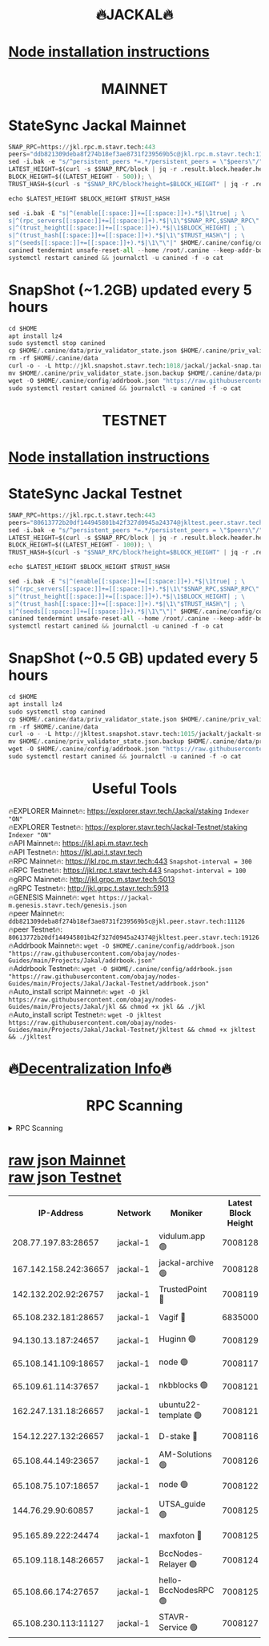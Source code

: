 <h1 align="center"> 🔥JACKAL🔥</h1>

[Node installation instructions](https://github.com/obajay/nodes-Guides/tree/main/Projects/Jakal)
=

<h1 align="center"> MAINNET</h1>

# StateSync Jackal Mainnet
```python
SNAP_RPC=https://jkl.rpc.m.stavr.tech:443
peers="ddb821309deba8f274b18ef3ae8731f239569b5c@jkl.rpc.m.stavr.tech:11126"
sed -i.bak -e "s/^persistent_peers *=.*/persistent_peers = \"$peers\"/" $HOME/.canine/config/config.toml
LATEST_HEIGHT=$(curl -s $SNAP_RPC/block | jq -r .result.block.header.height); \
BLOCK_HEIGHT=$((LATEST_HEIGHT - 500)); \
TRUST_HASH=$(curl -s "$SNAP_RPC/block?height=$BLOCK_HEIGHT" | jq -r .result.block_id.hash)

echo $LATEST_HEIGHT $BLOCK_HEIGHT $TRUST_HASH

sed -i.bak -E "s|^(enable[[:space:]]+=[[:space:]]+).*$|\1true| ; \
s|^(rpc_servers[[:space:]]+=[[:space:]]+).*$|\1\"$SNAP_RPC,$SNAP_RPC\"| ; \
s|^(trust_height[[:space:]]+=[[:space:]]+).*$|\1$BLOCK_HEIGHT| ; \
s|^(trust_hash[[:space:]]+=[[:space:]]+).*$|\1\"$TRUST_HASH\"| ; \
s|^(seeds[[:space:]]+=[[:space:]]+).*$|\1\"\"|" $HOME/.canine/config/config.toml
canined tendermint unsafe-reset-all --home /root/.canine --keep-addr-book
systemctl restart canined && journalctl -u canined -f -o cat
```
# SnapShot (~1.2GB) updated every 5 hours
```python
cd $HOME
apt install lz4
sudo systemctl stop canined
cp $HOME/.canine/data/priv_validator_state.json $HOME/.canine/priv_validator_state.json.backup
rm -rf $HOME/.canine/data
curl -o - -L http://jkl.snapshot.stavr.tech:1018/jackal/jackal-snap.tar.lz4 | lz4 -c -d - | tar -x -C $HOME/.canine --strip-components 2
mv $HOME/.canine/priv_validator_state.json.backup $HOME/.canine/data/priv_validator_state.json
wget -O $HOME/.canine/config/addrbook.json "https://raw.githubusercontent.com/obajay/nodes-Guides/main/Projects/Jakal/addrbook.json"
sudo systemctl restart canined && journalctl -u canined -f -o cat
```

<h1 align="center"> TESTNET</h1>

[Node installation instructions](https://github.com/obajay/nodes-Guides/tree/main/Projects/Jakal/Jackal-Testnet)
=

# StateSync Jackal Testnet
```python
SNAP_RPC=https://jkl.rpc.t.stavr.tech:443
peers="80613772b20df144945801b42f327d0945a24374@jkltest.peer.stavr.tech:19126"
sed -i.bak -e "s/^persistent_peers *=.*/persistent_peers = \"$peers\"/" $HOME/.canine/config/config.toml
LATEST_HEIGHT=$(curl -s $SNAP_RPC/block | jq -r .result.block.header.height); \
BLOCK_HEIGHT=$((LATEST_HEIGHT - 100)); \
TRUST_HASH=$(curl -s "$SNAP_RPC/block?height=$BLOCK_HEIGHT" | jq -r .result.block_id.hash)

echo $LATEST_HEIGHT $BLOCK_HEIGHT $TRUST_HASH

sed -i.bak -E "s|^(enable[[:space:]]+=[[:space:]]+).*$|\1true| ; \
s|^(rpc_servers[[:space:]]+=[[:space:]]+).*$|\1\"$SNAP_RPC,$SNAP_RPC\"| ; \
s|^(trust_height[[:space:]]+=[[:space:]]+).*$|\1$BLOCK_HEIGHT| ; \
s|^(trust_hash[[:space:]]+=[[:space:]]+).*$|\1\"$TRUST_HASH\"| ; \
s|^(seeds[[:space:]]+=[[:space:]]+).*$|\1\"\"|" $HOME/.canine/config/config.toml
canined tendermint unsafe-reset-all --home /root/.canine --keep-addr-book
systemctl restart canined && journalctl -u canined -f -o cat
```
# SnapShot (~0.5 GB) updated every 5 hours
```python
cd $HOME
apt install lz4
sudo systemctl stop canined
cp $HOME/.canine/data/priv_validator_state.json $HOME/.canine/priv_validator_state.json.backup
rm -rf $HOME/.canine/data
curl -o - -L http://jkltest.snapshot.stavr.tech:1015/jackalt/jackalt-snap.tar.lz4 | lz4 -c -d - | tar -x -C $HOME/.canine --strip-components 2
mv $HOME/.canine/priv_validator_state.json.backup $HOME/.canine/data/priv_validator_state.json
wget -O $HOME/.canine/config/addrbook.json "https://raw.githubusercontent.com/obajay/nodes-Guides/main/Projects/Jakal/Jackal-Testnet/addrbook.json"
sudo systemctl restart canined && journalctl -u canined -f -o cat
```

 <h1 align="center"> Useful Tools</h1>

🔥EXPLORER Mainnet🔥:      https://explorer.stavr.tech/Jackal/staking		        `Indexer "ON"` \
🔥EXPLORER Testnet🔥:      https://explorer.stavr.tech/Jackal-Testnet/staking     `Indexer "ON"` \
🔥API Mainnet🔥: 			 		 https://jkl.api.m.stavr.tech \
🔥API Testnet🔥: 			 		 https://jkl.api.t.stavr.tech \
🔥RPC Mainnet🔥:           https://jkl.rpc.m.stavr.tech:443              `Snapshot-interval = 300` \
🔥RPC Testnet🔥:           https://jkl.rpc.t.stavr.tech:443              `Snapshot-interval = 100` \
🔥gRPC Mainnet🔥:          http://jkl.grpc.m.stavr.tech:5013 \
🔥gRPC Testnet🔥:          http://jkl.grpc.t.stavr.tech:5913 \
🔥GENESIS Mainnet🔥:    `wget https://jackal-m.genesis.stavr.tech/genesis.json` \
🔥peer Mainnet🔥:					 `ddb821309deba8f274b18ef3ae8731f239569b5c@jkl.peer.stavr.tech:11126` \
🔥peer Testnet🔥:					 `80613772b20df144945801b42f327d0945a24374@jkltest.peer.stavr.tech:19126` \
🔥Addrbook Mainnet🔥:    ```wget -O $HOME/.canine/config/addrbook.json "https://raw.githubusercontent.com/obajay/nodes-Guides/main/Projects/Jakal/addrbook.json"``` \
🔥Addrbook Testnet🔥:    ```wget -O $HOME/.canine/config/addrbook.json "https://raw.githubusercontent.com/obajay/nodes-Guides/main/Projects/Jakal/Jackal-Testnet/addrbook.json"``` \
🔥Auto_install script Mainnet🔥: ```wget -O jkl https://raw.githubusercontent.com/obajay/nodes-Guides/main/Projects/Jakal/jkl && chmod +x jkl && ./jkl``` \
🔥Auto_install script Testnet🔥: ```wget -O jkltest https://raw.githubusercontent.com/obajay/nodes-Guides/main/Projects/Jakal/Jackal-Testnet/jkltest && chmod +x jkltest && ./jkltest```

🔥[Decentralization Info](https://github.com/obajay/StateSync-snapshots/tree/main/Projects/Jackal/Decentralization)🔥
=

<h1 align="center"> RPC Scanning</h1>

<details>
<summary>RPC Scanning</summary>

<h2 align="center"> We scan nodes in real time every 4 hours. And we provide the final result of RPC endpoints.
We cannot influence the operation of these nodes in any way. </h2>


```python
If Voting Power is higher than 0 --> then the Node is a validator of the network and may be subject to attack and be a potential threat to the chain.
```
```python
We marked such validators with a red symbol
```

</details>

[raw json Mainnet](https://rpc-check.jaclalm.stavr.tech/jaclalm/rpc-jaclalm-result.json) \
[raw json Testnet](https://github.com/obajay/StateSync-snapshots/tree/main/Projects/Jackal/Rpc-Check-Testnet)
=

<table><tr><th>IP-Address</th><th>Network</th><th>Moniker</th><th>Latest Block Height</th><th>Earliest Block Height</th><th>Catching Up</th><th>Tx Index</th><th>Voting Power</th><th>Scan Time</th></tr><tr><td>208.77.197.83:28657</td><td>jackal-1</td><td>vidulum.app 🟢</td><td>7008128</td><td>0</td><td>False</td><td>on</td><td>0</td><td>2024-03-25T00:30:53.594504279UTC</td></tr><tr><td>167.142.158.242:36657</td><td>jackal-1</td><td>jackal-archive 🟢</td><td>7008128</td><td>2770293</td><td>False</td><td>on</td><td>0</td><td>2024-03-25T00:30:56.361717213UTC</td></tr><tr><td>142.132.202.92:26757</td><td>jackal-1</td><td>TrustedPoint 🔴</td><td>7008119</td><td>6129401</td><td>False</td><td>on</td><td>298059</td><td>2024-03-25T00:29:59.915426778UTC</td></tr><tr><td>65.108.232.181:28657</td><td>jackal-1</td><td>Vagif 🔴</td><td>6835000</td><td>6462201</td><td>False</td><td>off</td><td>60003</td><td>2024-03-25T00:30:39.520655632UTC</td></tr><tr><td>94.130.13.187:24657</td><td>jackal-1</td><td>Huginn 🟢</td><td>7008129</td><td>6707772</td><td>False</td><td>on</td><td>0</td><td>2024-03-25T00:31:00.673645178UTC</td></tr><tr><td>65.108.141.109:18657</td><td>jackal-1</td><td>node 🟢</td><td>7008117</td><td>6773189</td><td>False</td><td>on</td><td>0</td><td>2024-03-25T00:29:47.371349057UTC</td></tr><tr><td>65.109.61.114:37657</td><td>jackal-1</td><td>nkbblocks 🟢</td><td>7008121</td><td>6785101</td><td>False</td><td>on</td><td>0</td><td>2024-03-25T00:30:15.269429967UTC</td></tr><tr><td>162.247.131.18:26657</td><td>jackal-1</td><td>ubuntu22-template 🟢</td><td>7008121</td><td>6836503</td><td>False</td><td>off</td><td>0</td><td>2024-03-25T00:30:12.884927496UTC</td></tr><tr><td>154.12.227.132:26657</td><td>jackal-1</td><td>D-stake 🔴</td><td>7008116</td><td>6836601</td><td>False</td><td>off</td><td>130248</td><td>2024-03-25T00:29:44.999052181UTC</td></tr><tr><td>65.108.44.149:23657</td><td>jackal-1</td><td>AM-Solutions 🟢</td><td>7008126</td><td>6891001</td><td>False</td><td>on</td><td>0</td><td>2024-03-25T00:30:44.311324954UTC</td></tr><tr><td>65.108.75.107:18657</td><td>jackal-1</td><td>node 🟢</td><td>7008122</td><td>6891691</td><td>False</td><td>on</td><td>0</td><td>2024-03-25T00:30:17.626897991UTC</td></tr><tr><td>144.76.29.90:60857</td><td>jackal-1</td><td>UTSA_guide 🟢</td><td>7008125</td><td>6902855</td><td>False</td><td>on</td><td>0</td><td>2024-03-25T00:30:34.808508007UTC</td></tr><tr><td>95.165.89.222:24474</td><td>jackal-1</td><td>maxfoton 🔴</td><td>7008125</td><td>6908125</td><td>False</td><td>off</td><td>117959</td><td>2024-03-25T00:30:39.920519214UTC</td></tr><tr><td>65.109.118.148:26657</td><td>jackal-1</td><td>BccNodes-Relayer 🟢</td><td>7008124</td><td>7005401</td><td>False</td><td>on</td><td>0</td><td>2024-03-25T00:30:32.561694761UTC</td></tr><tr><td>65.108.66.174:27657</td><td>jackal-1</td><td>hello-BccNodesRPC 🟢</td><td>7008125</td><td>7005401</td><td>False</td><td>on</td><td>0</td><td>2024-03-25T00:30:35.123283829UTC</td></tr><tr><td>65.108.230.113:11127</td><td>jackal-1</td><td>STAVR-Service 🟢</td><td>7008127</td><td>7005401</td><td>False</td><td>on</td><td>0</td><td>2024-03-25T00:30:46.644930238UTC</td></tr></table>
